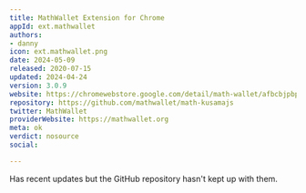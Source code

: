 ```yaml
---
title: MathWallet Extension for Chrome
appId: ext.mathwallet
authors:
- danny
icon: ext.mathwallet.png
date: 2024-05-09
released: 2020-07-15
updated: 2024-04-24
version: 3.0.9
website: https://chromewebstore.google.com/detail/math-wallet/afbcbjpbpfadlkmhmclhkeeodmamcflc
repository: https://github.com/mathwallet/math-kusamajs
twitter: MathWallet
providerWebsite: https://mathwallet.org
meta: ok
verdict: nosource
social: 

---
```


Has recent updates but the GitHub repository hasn't kept up with them.
